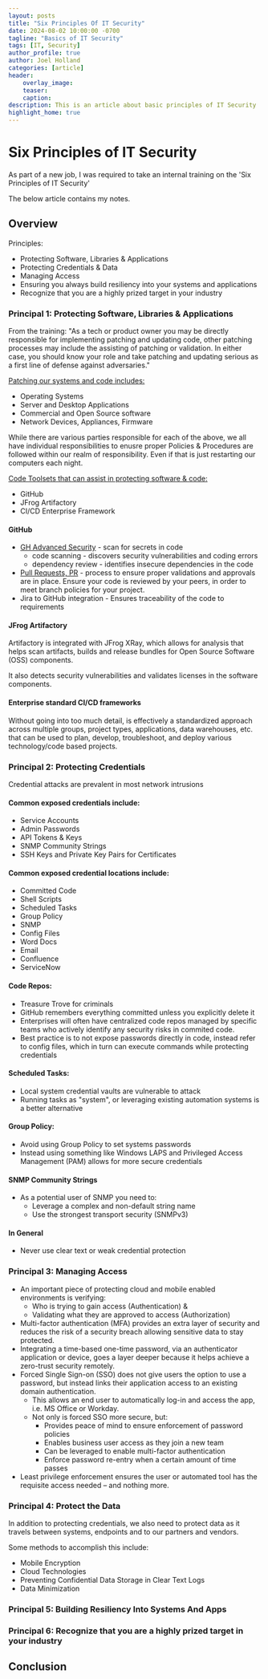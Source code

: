 ```yaml
---
layout: posts
title: "Six Principles Of IT Security"
date: 2024-08-02 10:00:00 -0700
tagline: "Basics of IT Security"
tags: [IT, Security]
author_profile: true
author: Joel Holland
categories: [article]
header:
    overlay_image: 
    teaser: 
    caption: 
description: This is an article about basic principles of IT Security
highlight_home: true
---
```


# Six Principles of IT Security

As part of a new job, I was required to take an internal training on the 'Six Principles of IT Security'

The below article contains my notes.

## Overview

Principles:
- Protecting Software, Libraries & Applications
- Protecting Credentials & Data
- Managing Access
- Ensuring you always build resiliency into your systems and applications
- Recognize that you are a highly prized target in your industry

### Principal 1: Protecting Software, Libraries & Applications
From the training: "As a tech or product owner you may be directly responsible for implementing patching and updating code, other patching processes may include the assisting of patching or validation. In either case, you should know your role and take patching and updating serious as a first line of defense against adversaries." 

<u>Patching our systems and code includes:</u>
- Operating Systems
- Server and Desktop Applications
- Commercial and Open Source software
- Network Devices, Appliances, Firmware

While there are various parties responsible for each of the above, we all have individual responsibilities to enusre proper Policies & Procedures are followed within our realm of responsibility. Even if that is just restarting our computers each night.

<u>Code Toolsets that can assist in protecting software & code:</u>
- GitHub
- JFrog Artifactory
- CI/CD Enterprise Framework

#### GitHub
- [GH Advanced Security](https://docs.github.com/en/enterprise-cloud@latest/get-started/learning-about-github/about-github-advanced-security) - scan for secrets in code
    - code scanning - discovers security vulnerabilities and coding errors
    - dependency review - identifies insecure dependencies in the code
- [Pull Requests, PR](https://docs.github.com/en/pull-requests/collaborating-with-pull-requests/proposing-changes-to-your-work-with-pull-requests/about-pull-requests) - process to ensure proper validations and approvals are in place. Ensure your code is reviewed by your peers, in order to meet branch policies for your project.
- Jira to GitHub integration - Ensures traceability of the code to requirements

#### JFrog Artifactory

Artifactory is integrated with JFrog XRay, which allows for analysis that helps scan artifacts, builds and release bundles for Open Source Software (OSS) components.  

It also detects security vulnerabilities and validates licenses in the software components.  

#### Enterprise standard CI/CD frameworks

Without going into too much detail, is effectively a standardized approach across multiple groups, project types, applications, data warehouses, etc. that can be used to plan, develop, troubleshoot, and deploy various technology/code based projects.

### Principal 2: Protecting Credentials

Credential attacks are prevalent in most network intrusions

#### Common exposed credentials include:
- Service Accounts
- Admin Passwords
- API Tokens & Keys
- SNMP Community Strings
- SSH Keys and Private Key Pairs for Certificates

#### Common exposed credential locations include:
- Committed Code
- Shell Scripts
- Scheduled Tasks
- Group Policy
- SNMP
- Config Files
- Word Docs
- Email
- Confluence
- ServiceNow

#### Code Repos:
- Treasure Trove for criminals
- GitHub remembers everything committed unless you explicitly delete it
- Enterprises will often have centralized code repos managed by specific teams who actively identify any security risks in commited code.
- Best practice is to not expose passwords directly in code, instead refer to config files, which in turn can execute commands while protecting credentials

#### Scheduled Tasks:
- Local system credential vaults are vulnerable to attack
- Running tasks as "system", or leveraging existing automation systems is a better alternative

#### Group Policy:
- Avoid using Group Policy to set systems passwords
- Instead using something like Windows LAPS and Privileged Access Management (PAM) allows for more secure credentials

#### SNMP Community Strings
- As a potential user of SNMP you need to:
    - Leverage a complex and non-default string name
    - Use the strongest transport security (SNMPv3)

#### In General
- Never use clear text or weak credential protection

### Principal 3: Managing Access
- An important piece of protecting cloud and mobile enabled environments is verifying:
    - Who is trying to gain access (Authentication) &
    - Validating what they are approved to access (Authorization)
- Multi-factor authentication (MFA) provides an extra layer of security and reduces the risk of a security breach allowing sensitive data to stay protected. 
- Integrating a time-based one-time password, via an authenticator application or device, goes a layer deeper because it helps achieve a zero-trust security remotely.
- Forced Single Sign-on (SSO) does not give users the option to use a password, but instead links their application access to an existing domain authentication.
    - This allows an end user to automatically log-in and access the app, i.e. MS Office or Workday.
    - Not only is forced SSO more secure, but:
        - Provides peace of mind to ensure enforcement of password policies
        - Enables business user access as they join a new team
        - Can be leveraged to enable multi-factor authentication
        - Enforce password re-entry when a certain amount of time passes
- Least privilege enforcement ensures the user or automated tool has the requisite access needed – and nothing more.

### Principal 4: Protect the Data
In addition to protecting credentials, we also need to protect data as it travels between systems, endpoints and to our partners and vendors. 

Some methods to accomplish this include: 
- Mobile Encryption
- Cloud Technologies
- Preventing Confidential Data Storage in Clear Text Logs
- Data Minimization

### Principal 5: Building Resiliency Into Systems And Apps

### Principal 6: Recognize that you are a highly prized target in your industry

## Conclusion

